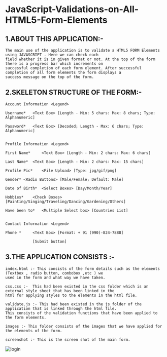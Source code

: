 JavaScript-Validations-on-All-HTML5-Form-Elements
=================================================


  
1.ABOUT THIS APPLICATION:-
----------------------------------------
	The main use of the application is to validate a HTML5 FORM Elements using JAVASCRIPT . Here we can check each 
	field whether it is in given format or not. At the top of the form there is a progress bar which increments on  
	successful completion of each form element. After successful completion of all form elements the form displays a
	success message on the top of the form.


2.SKELETON STRUCTURE OF THE FORM:-
--------------------------------------------------------

	Account Information	<Legend>

	Username*	<Text Box> [Length - Min: 5 chars: Max: 8 chars; Type: Alphanumeric]

	Password*	<Text Box> [Decoded; Length - Max: 6 chars; Type: Alphanumeric]


	Profile Information	<Legend>

	First Name* 	<Text Box> [Length - Min: 2 chars: Max: 6 chars] 

	Last Name*	<Text Box> [Length - Min: 2 chars: Max: 15 chars] 

	Profile Pic*	<File Upload> [Type: jpg/gif/png]

	Gender*	<Radio Buttons> [Male/Female; Default: Male]

	Date of Birth*	<Select Boxes> [Day/Month/Year]

	Hobbies*	<Check Boxes> [Painting/Singing/Traveling/Dancing/Gardening/Others]

	Have been to*	<Multiple Select box> [Countries List]


	Contact Information	<Legend>

	Phone * 	<Text Box> [Format: + 91 (990)-824-7888] 
										
				[Submit button]


3.THE APPLICATION CONSISTS :-
-------------------------------------------

	index.html :- This consists of the form details such as the elements (Textbox , radio button, combobox ,etc ) we
	used in the form and what way we have taken. 

	css.css :-  This had been existed in the css folder which is an external style sheet that has been linked in the
	html for applying styles to the elements in the html file.

	validate.js :- This had been existed in the js folder of the application that is linked through the html file.
	This consists of the validation functions that have been applied to the form elements.

	images :- This folder consists of the images that we have applied for the elements of the form.

	screenshot :- This is the screen shot of the main form.



<img style="max-width:100%;" src="https://github.com/veerababu-nyros/JavaScript-Validations-on-All-HTML5-Form-Elements.git/screenshot.bmp" alt="login" title="login">
